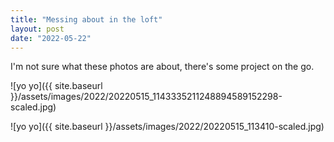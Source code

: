 ```yaml
---
title: "Messing about in the loft"
layout: post
date: "2022-05-22"
---
```


I'm not sure what these photos are about, there's some project on the go.

![yo yo]({{ site.baseurl }}/assets/images/2022/20220515_1143335211248894589152298-scaled.jpg)

![yo yo]({{ site.baseurl }}/assets/images/2022/20220515_113410-scaled.jpg)
